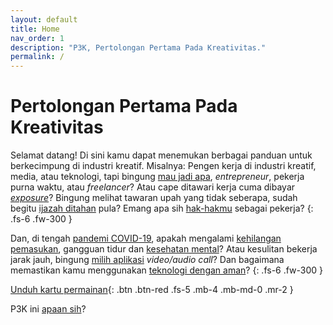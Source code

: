 ```yaml
---
layout: default
title: Home
nav_order: 1
description: "P3K, Pertolongan Pertama Pada Kreativitas."
permalink: /
---
```


# Pertolongan Pertama Pada Kreativitas

Selamat datang! Di sini kamu dapat menemukan berbagai panduan untuk berkecimpung di industri kreatif. Misalnya: Pengen kerja di industri kreatif, media, atau teknologi, tapi bingung [mau jadi apa](docs/mau-jadi-apa), _entrepreneur_, pekerja purna waktu, atau _freelancer_? Atau cape ditawari kerja cuma dibayar [_exposure_](docs/magang-exposure)? Bingung melihat tawaran upah yang tidak seberapa, sudah begitu [ijazah ditahan](docs/hak-normatif#penahanan-ijazah--dokumen-pribadih) pula? Emang apa sih [hak-hakmu](docs/hak-normatif) sebagai pekerja?
{: .fs-6 .fw-300 }

Dan, di tengah [pandemi COVID-19](docs/covid19), apakah mengalami [kehilangan pemasukan](docs/covid19#peluang-kerja--bantuan-dana), gangguan tidur dan [kesehatan mental](docs/covid19#kesehatan-mental--fisik)? Atau kesulitan bekerja jarak jauh, bingung [milih aplikasi](docs/tech/groupchat-videocall) _video/audio call_? Dan bagaimana memastikan kamu menggunakan [teknologi dengan aman](docs/tech/keamanan-digital)?
{: .fs-6 .fw-300 }

[Unduh kartu permainan](https://www.perintis.or.id/wp-content/uploads/2020/08/kartuP3K_20200623.pdf){: .btn .btn-red .fs-5 .mb-4 .mb-md-0 .mr-2 } 

P3K ini [apaan sih](docs/perihal)?
